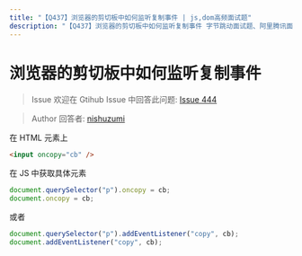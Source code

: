 ```yaml
---
title: "【Q437】浏览器的剪切板中如何监听复制事件 | js,dom高频面试题"
description: "【Q437】浏览器的剪切板中如何监听复制事件 字节跳动面试题、阿里腾讯面试题、美团小米面试题。"
---
```


# 浏览器的剪切板中如何监听复制事件

> Issue
> 欢迎在 Gtihub Issue 中回答此问题: [Issue 444](https://github.com/shfshanyue/Daily-Question/issues/444)

> Author
> 回答者: [nishuzumi](https://github.com/nishuzumi)

在 HTML 元素上

```html
<input oncopy="cb" />
```

在 JS 中获取具体元素

```js
document.querySelector("p").oncopy = cb;
document.oncopy = cb;
```

或者

```js
document.querySelector("p").addEventListener("copy", cb);
document.addEventListener("copy", cb);
```
